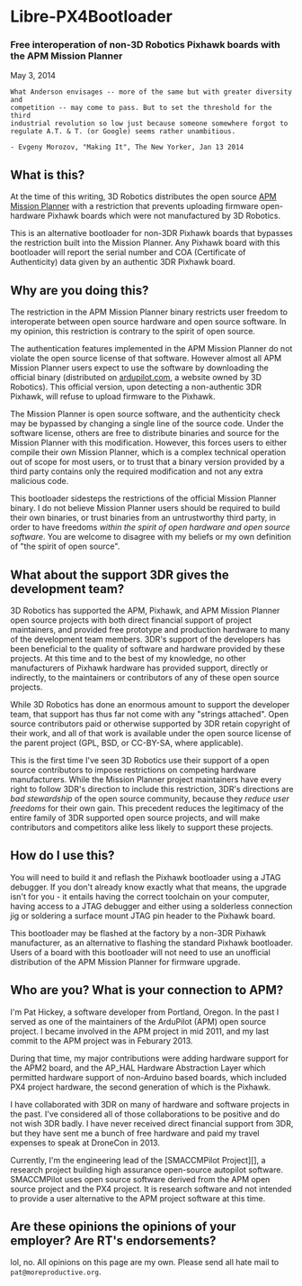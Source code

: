 
# Libre-PX4Bootloader

### Free interoperation of non-3D Robotics Pixhawk boards with the APM Mission Planner

May 3, 2014

    What Anderson envisages -- more of the same but with greater diversity and
    competition -- may come to pass. But to set the threshold for the third
    industrial revolution so low just because someone somewhere forgot to
    regulate A.T. & T. (or Google) seems rather unambitious.

    - Evgeny Morozov, "Making It", The New Yorker, Jan 13 2014

## What is this?

At the time of this writing, 3D Robotics distributes the open source [APM
Mission Planner][mp] with a restriction that prevents uploading firmware
open-hardware Pixhawk boards which were not manufactured by 3D Robotics.

[mp]: http://planner.ardupilot.com/

This is an alternative bootloader for non-3DR Pixhawk boards that bypasses the
restriction built into the Mission Planner. Any Pixhawk board with this
bootloader will report the serial number and COA (Certificate of Authenticity)
data given by an authentic 3DR Pixhawk board.

## Why are you doing this?

The restriction in the APM Mission Planner binary restricts user freedom to
interoperate between open source hardware and open source software. In my
opinion, this restriction is contrary to the spirit of open source.

The authentication features implemented in the APM Mission Planner do not
violate the open source license of that software. However almost all APM
Mission Planner users expect to use the software by downloading the official
binary (distributed on [ardupilot.com](http://ardupilot.com/downloads/), a
website owned by 3D Robotics). This official version, upon detecting a
non-authentic 3DR Pixhawk, will refuse to upload firmware to the Pixhawk.

The Mission Planner is open source software, and the authenticity check may be
bypassed by changing a single line of the source code. Under the software
license, others are free to distribute binaries and source for the Mission
Planner with this modification. However, this forces users to either compile
their own Mission Planner, which is a complex technical operation out of scope
for most users, or to trust that a binary version provided by a third party
contains only the required modification and not any extra malicious code.

This bootloader sidesteps the restrictions of the official Mission Planner
binary. I do not believe Mission Planner users should be required to build
their own binaries, or trust binaries from an untrustworthy third party, in
order to have freedoms *within the spirit of open hardware and open source
software*. You are welcome to disagree with my beliefs or my own definition of
"the spirit of open source".

## What about the support 3DR gives the development team?

3D Robotics has supported the APM, Pixhawk, and APM Mission Planner open source
projects with both direct financial support of project maintainers, and provided
free prototype and production hardware to many of the development team members.
3DR's support of the developers has been beneficial to the quality of software
and hardware provided by these projects. At this time and to the best of my
knowledge, no other manufacturers of Pixhawk hardware has provided support,
directly or indirectly, to the maintainers or contributors of any of these open
source projects.

While 3D Robotics has done an enormous amount to support the developer team,
that support has thus far not come with any "strings attached". Open source
contributors paid or otherwise supported by 3DR retain copyright of their work,
and all of that work is available under the open source license of the parent
project (GPL, BSD, or CC-BY-SA, where applicable).

This is the first time I've seen 3D Robotics use their support of a open source
contributors to impose restrictions on competing hardware manufacturers.
While the Mission Planner project maintainers have every right to follow 3DR's
direction to include this restriction, 3DR's directions are *bad stewardship* of
the open source community, because they *reduce user freedoms* for their own
gain. This precedent reduces the legitimacy of the entire family of 3DR
supported open source projects, and will make contributors and competitors alike
less likely to support these projects.

## How do I use this?

You will need to build it and reflash the Pixhawk bootloader using a JTAG
debugger. If you don't already know exactly what that means, the upgrade isn't
for you - it entails having the correct toolchain on your computer, having
access to a JTAG debugger and either using a solderless connection jig or
soldering a surface mount JTAG pin header to the Pixhawk board.

This bootloader may be flashed at the factory by a non-3DR Pixhawk manufacturer,
as an alternative to flashing the standard Pixhawk bootloader.  Users of a board
with this bootloader will not need to use an unofficial distribution of the APM
Mission Planner for firmware upgrade.

## Who are you? What is your connection to APM?

I'm Pat Hickey, a software developer from Portland, Oregon. In the past I served
as one of the maintainers of the ArduPilot (APM) open source project. I became
involved in the APM project in mid 2011, and my last commit to the APM project
was in Feburary 2013.

During that time, my major contributions were adding hardware support for the
APM2 board, and the AP_HAL Hardware Abstraction Layer which permitted hardware
support of non-Arduino based boards, which included PX4 project hardware, the
second generation of which is the Pixhawk.

I have collaborated with 3DR on many of hardware and software projects in the
past. I've considered all of those collaborations to be positive and do not wish
3DR badly.  I have never received direct financial support from 3DR, but they
have sent me a bunch of free hardware and paid my travel expenses to speak at
DroneCon in 2013.

Currently, I'm the engineering lead of the [SMACCMPilot Project][], a research
project building high assurance open-source autopilot software. SMACCMPilot
uses open source software derived from the APM open source project and the PX4
project. It is research software and not intended to provide a user alternative
to the APM project software at this time.

## Are these opinions the opinions of your employer? Are RT's endorsements?

lol, no. All opinions on this page are my own. Please send all hate mail to
`pat@moreproductive.org`.

